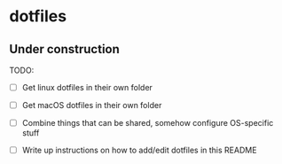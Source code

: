 # dotfiles

## Under construction

TODO: 
- [ ] Get linux dotfiles in their own folder
- [ ] Get macOS dotfiles in their own folder
- [ ] Combine things that can be shared, somehow configure OS-specific stuff
- [ ] Write up instructions on how to add/edit dotfiles in this README

